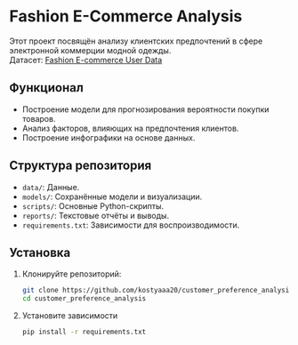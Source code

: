 # Fashion E-Commerce Analysis

Этот проект посвящён анализу клиентских предпочтений в сфере электронной коммерции модной одежды.  
Датасет: [Fashion E-commerce User Data](https://www.kaggle.com/datasets/utkarshx27/fashion-ecommerce-user-data)

## Функционал
- Построение модели для прогнозирования вероятности покупки товаров.
- Анализ факторов, влияющих на предпочтения клиентов.
- Построение инфографики на основе данных.

## Структура репозитория
- `data/`: Данные.
- `models/`: Сохранённые модели и визуализации.
- `scripts/`: Основные Python-скрипты.
- `reports/`: Текстовые отчёты и выводы.
- `requirements.txt`: Зависимости для воспроизводимости.

## Установка
1. Клонируйте репозиторий:
   ```bash
   git clone https://github.com/kostyaaa20/customer_preference_analysis.git
   cd customer_preference_analysis
2. Установите зависимости
   ```bash
   pip install -r requirements.txt
